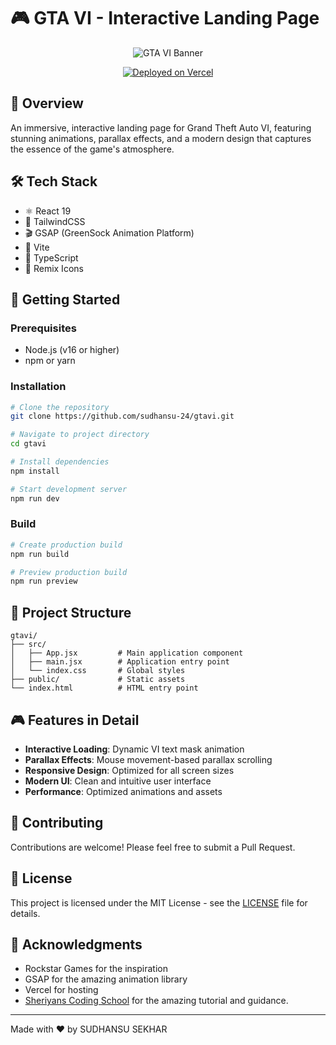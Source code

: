 # 🎮 GTA VI - Interactive Landing Page

<div align="center">
  
![GTA VI Banner](https://gtasixx.vercel.app/gta-vi-banner.jpg)

[![Deployed on Vercel](https://img.shields.io/badge/Deployed%20on-Vercel-black?style=for-the-badge&logo=vercel)](https://gtasixx.vercel.app/)

</div>

## 🎯 Overview
An immersive, interactive landing page for Grand Theft Auto VI, featuring stunning animations, parallax effects, and a modern design that captures the essence of the game's atmosphere.


## 🛠️ Tech Stack
- ⚛️ React 19
- 🎨 TailwindCSS
- 🎬 GSAP (GreenSock Animation Platform)
- 🚀 Vite
- 🎯 TypeScript
- 🎨 Remix Icons

## 🚀 Getting Started

### Prerequisites
- Node.js (v16 or higher)
- npm or yarn

### Installation
```bash
# Clone the repository
git clone https://github.com/sudhansu-24/gtavi.git

# Navigate to project directory
cd gtavi

# Install dependencies
npm install

# Start development server
npm run dev
```

### Build
```bash
# Create production build
npm run build

# Preview production build
npm run preview
```

## 🎨 Project Structure
```
gtavi/
├── src/
│   ├── App.jsx         # Main application component
│   ├── main.jsx        # Application entry point
│   └── index.css       # Global styles
├── public/             # Static assets
└── index.html          # HTML entry point
```

## 🎮 Features in Detail
- **Interactive Loading**: Dynamic VI text mask animation
- **Parallax Effects**: Mouse movement-based parallax scrolling
- **Responsive Design**: Optimized for all screen sizes
- **Modern UI**: Clean and intuitive user interface
- **Performance**: Optimized animations and assets

## 🤝 Contributing
Contributions are welcome! Please feel free to submit a Pull Request.

## 📝 License
This project is licensed under the MIT License - see the [LICENSE](LICENSE) file for details.

## 🙏 Acknowledgments
- Rockstar Games for the inspiration
- GSAP for the amazing animation library
- Vercel for hosting
- [Sheriyans Coding School](https://www.youtube.com/@sheryians) for the amazing tutorial and guidance.

---
Made with ❤️ by SUDHANSU SEKHAR

